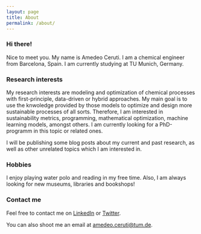 ```yaml
---
layout: page
title: About
permalink: /about/
---
```


### Hi there!

Nice to meet you. My name is Amedeo Ceruti. I am a chemical engineer from Barcelona, Spain. I am currently studying at TU Munich, Germany.

### Research interests

My research interests are modeling and optimization of chemical processes with first-principle, data-driven or hybrid approaches. My main goal is to use the knwoledge provided by those models to optimize and design more sustainable processes of all sorts. Therefore, I am interested in sustainability metrics, programming, mathematical optimization, machine learning models, amongst others. I am currently looking for a PhD-programm in this topic or related ones.

I will be publishing some blog posts about my current and past research, as well as other unrelated topics which I am interested in.

### Hobbies

I enjoy playing water polo and reading in my free time. Also, I am always looking for new museums, libraries and bookshops!

### Contact me

Feel free to contact me on [LinkedIn](https://www.linkedin.com/in/amedeoceruti) or [Twitter](https://twitter.com/AmedeoCeruti). 

You can also shoot me an email at [amedeo.ceruti@tum.de](mailto:amedeo.ceruti@tum.de).


